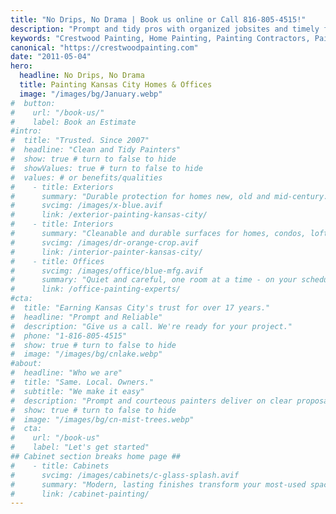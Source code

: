 ```yaml
---
title: "No Drips, No Drama | Book us online or Call 816-805-4515!"
description: "Prompt and tidy pros with organized jobsites and timely finishes. Call us for a No Drips, No Drama experience"
keywords: "Crestwood Painting, Home Painting, Painting Contractors, Painting Service, house painting, Kansas City Painting Contractor, Office Painting, Home Painters, Painting Company, Mission Hills, Lee's Summit, Prairie Village, Leawood, House Painter, Exterior House Painting, Plaster repair, Interior Painting"
canonical: "https://crestwoodpainting.com"
date: "2011-05-04"
hero:
  headline: No Drips, No Drama
  title: Painting Kansas City Homes & Offices
  image: "/images/bg/January.webp"
#  button:
#    url: "/book-us/"
#    label: Book an Estimate
#intro:
#  title: "Trusted. Since 2007"
#  headline: "Clean and Tidy Painters"
#  show: true # turn to false to hide
#  showValues: true # turn to false to hide
#  values: # or benefits/qualities
#    - title: Exteriors
#      summary: "Durable protection for homes new, old and mid-century. Commercial buildings too."
#      svcimg: /images/x-blue.avif
#      link: /exterior-painting-kansas-city/
#    - title: Interiors
#      summary: "Cleanable and durable surfaces for homes, condos, lofts - dust-free, noise-free."
#      svcimg: /images/dr-orange-crop.avif
#      link: /interior-painter-kansas-city/
#    - title: Offices
#      svcimg: /images/office/blue-mfg.avif
#      summary: "Quiet and careful, one room at a time - on your schedule."
#      link: /office-painting-experts/
#cta:
#  title: "Earning Kansas City's trust for over 17 years."
#  headline: "Prompt and Reliable"
#  description: "Give us a call. We're ready for your project."
#  phone: "1-816-805-4515"
#  show: true # turn to false to hide
#  image: "/images/bg/cnlake.webp"
#about:
#  headline: "Who we are"
#  title: "Same. Local. Owners."
#  subtitle: "We make it easy"
#  description: "Prompt and courteous painters deliver on clear proposals."
#  show: true # turn to false to hide
#  image: "/images/bg/cn-mist-trees.webp"
#  cta:
#    url: "/book-us"
#    label: "Let's get started"
## Cabinet section breaks home page ##
#    - title: Cabinets
#      svcimg: /images/cabinets/c-glass-splash.avif
#      summary: "Modern, lasting finishes transform your most-used space."
#      link: /cabinet-painting/
---
```

